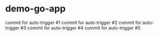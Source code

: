 # demo-go-app

commit for auto-trigger #1
commit for auto-trigger #2
commit for auto-trigger #3
commit for auto-trigger #4
commit for auto-trigger #5